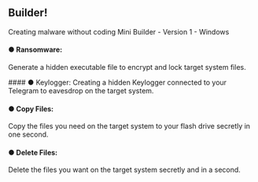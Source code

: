 <h2>
Builder!
</h2> <p>
Creating malware without coding
Mini Builder - Version 1 - Windows
</p>
<p>
<h4>
● Ransomware:
</h4>
Generate a hidden executable file to encrypt and lock target system files.
</p>
#### ● Keylogger:
Creating a hidden Keylogger connected to your Telegram to eavesdrop on the target system.

#### ● Copy Files:
Copy the files you need on the target system to your flash drive secretly in one second.

#### ● Delete Files:
Delete the files you want on the target system secretly and in a second.
